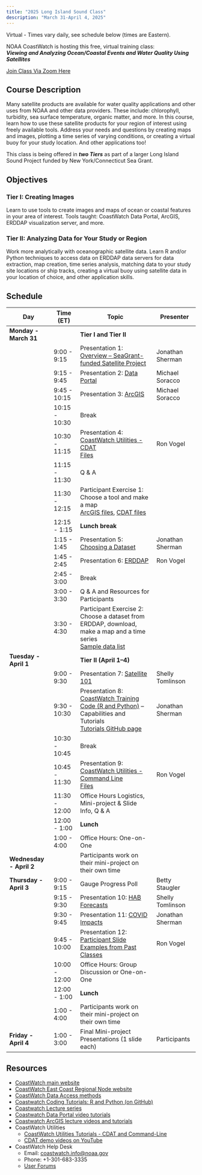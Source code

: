 ```yaml
---
title: "2025 Long Island Sound Class"
description: "March 31-April 4, 2025"
---
```

Virtual - Times vary daily, see schedule below (times are Eastern).

NOAA CoastWatch is hosting this free, virtual training class: <br> **_Viewing and Analyzing Ocean/Coastal Events and Water Quality Using Satellites_**

[Join Class Via Zoom Here](https://ufl.zoom.us/j/95752530088?pwd=UX3hlHWv0ZBL6iExdl9gdApLWgaOVK.1)

## Course Description
Many satellite products are available for water quality applications and other uses from NOAA and other data providers. These include: chlorophyll, turbidity, sea surface temperature, organic matter, and more. 
In this course, learn how to use these satellite products for your region of interest using freely available tools. Address your needs and questions by creating maps and images, plotting a time series of varying conditions, or creating a virtual buoy for your study location. And other applications too!

This class is being offered in **_two Tiers_** as part of a larger Long Island Sound Project funded by New York/Connecticut Sea Grant. 


## Objectives

### Tier I: Creating Images
Learn to use tools to create images and maps of ocean or coastal features in your area of interest.
Tools taught: CoastWatch Data Portal, ArcGIS, ERDDAP visualization server, and more.

### Tier II: Analyzing Data for Your Study or Region 
Work more analytically with oceanographic satellite data. 
Learn R and/or Python techniques to access data on ERDDAP data servers for data extraction, map creation, time series analysis, matching data to your study site locations or ship tracks, creating a virtual buoy using satellite data in your location of choice, and other application skills.


## Schedule

| **Day**                   | **Time (ET)**       | **Topic**                                                                                                             | **Presenter**       |
|--------------------------|---------------------|-----------------------------------------------------------------------------------------------------------------------|---------------------|
| **Monday - March 31**    |                     | **Tier I and Tier II**                                                                                                |                     |
|                          | 9:00 - 9:15          | Presentation 1: [Overview – SeaGrant-funded Satellite Project](https://github.com/coastwatch-training/CoastWatch-Workshops/blob/main/presentations/longislandsound25/01-Course_Introduction.pdf)                                                          | Jonathan Sherman    |
|                          | 9:15 - 9:45          | Presentation 2: [Data Portal](https://github.com/coastwatch-training/CoastWatch-Workshops/blob/main/presentations/longislandsound25/02-Satellite_Training2024_CoastWatch_DataPortalOverView.pdf)                                                                                           | Michael Soracco     |
|                          | 9:45 - 10:15         | Presentation 3: [ArcGIS](https://github.com/coastwatch-training/CoastWatch-Workshops/blob/main/presentations/longislandsound25/03-ArcGIS_Training2021_General_DATA_r1.pdf)                                                                                                | Michael Soracco     |
|                          | 10:15 - 10:30        | Break                                                                                                                 |                     |
|                          | 10:30 - 11:15        | Presentation 4: [CoastWatch Utilities - CDAT](https://github.com/coastwatch-training/CoastWatch-Workshops/blob/main/presentations/longislandsound25/04-CoastWatch_Utilities_Intro_CDAT_LIS_2025-03.pdf) <br> [Files](https://github.com/coastwatch-training/CoastWatch-Workshops/tree/main/presentations/longislandsound25/exercise-materials/CDAT_Lesson_Files_Tier_1)                                                                                                 | Ron Vogel           |
|                          | 11:15 - 11:30        | Q & A                                                                                                                 |                     |
|                          | 11:30 - 12:15        | Participant Exercise 1: Choose a tool and make a map <br> [ArcGIS files](https://github.com/coastwatch-training/CoastWatch-Workshops/tree/main/presentations/longislandsound25/exercise-materials/Exercise1_ArcGIS), [CDAT files](https://github.com/coastwatch-training/CoastWatch-Workshops/tree/main/presentations/longislandsound25/exercise-materials/Exercise1_CDAT) |                     |
|                          | 12:15 - 1:15         | **Lunch break**                                                                                                       |                     |
|                          | 1:15 - 1:45          | Presentation 5: [Choosing a Dataset](https://github.com/coastwatch-training/CoastWatch-Workshops/blob/main/presentations/longislandsound25/05-What_dataset_to_choose.pdf)                                                                                    | Jonathan Sherman    |
|                          | 1:45 - 2:45          | Presentation 6: [ERDDAP](https://github.com/coastwatch-training/CoastWatch-Tutorials/tree/main/ERDDAP-basics)                                                                                                | Ron Vogel           |
|                          | 2:45 - 3:00          | Break                                                                                                                 |                     |
|                          | 3:00 - 3:30          | Q & A and Resources for Participants                                                                                  |                     |
|                          | 3:30 - 4:30          | Participant Exercise 2: Choose a dataset from ERDDAP, download, make a map and a time series <br> [Sample data list](https://github.com/coastwatch-training/CoastWatch-Workshops/tree/main/presentations/longislandsound25/exercise-materials/ERDDAP_Lesson)                           |                     |
| **Tuesday - April 1**    |                     | **Tier II (April 1–4)**                                                                                               |                     |
|                          | 9:00 - 9:30          | Presentation 7: [Satellite 101](https://github.com/coastwatch-training/CoastWatch-Workshops/blob/main/presentations/longislandsound25/07-Satellite101_Part1_2025.pdf)                                                                                          | Shelly Tomlinson    |
|                          | 9:30 - 10:30         | Presentation 8: [CoastWatch Training Code (R and Python)](https://github.com/coastwatch-training/CoastWatch-Workshops/blob/main/presentations/longislandsound25/08-GitHubTutorials.pdf) – Capabilities and Tutorials <br> [Tutorials GitHub page](https://github.com/coastwatch-training/CoastWatch-Tutorials/blob/main/README.md)                       | Jonathan Sherman    |
|                          | 10:30 - 10:45        | Break                                                                                                                 |                     |
|                          | 10:45 - 11:30        | Presentation 9: [CoastWatch Utilities - Command Line](https://github.com/coastwatch-training/CoastWatch-Workshops/blob/main/presentations/longislandsound25/09-CoastWatch_Utilities_Intro_CommandLine_LIS_2025-03.pdf) <br> [Files](https://github.com/coastwatch-training/CoastWatch-Workshops/tree/main/presentations/longislandsound25/exercise-materials/CDAT_Lesson_Files_Tier_2)                 | Ron Vogel           |
|                          | 11:30 - 12:00        | Office Hours Logistics, Mini-project & Slide Info, Q & A                                                        |                     |
|                          | 12:00 - 1:00         | **Lunch**                                                                                                             |                     |
|                          | 1:00 - 4:00          | Office Hours: One-on-One                                                                                              |                     |
| **Wednesday - April 2**  |                     | Participants work on their mini-project on their own time                                                                  |                     |
| **Thursday - April 3**   | 9:00 - 9:15          | Gauge Progress Poll                                                                                                   | Betty Staugler      |
|                          | 9:15 - 9:30          | Presentation 10: [HAB Forecasts](https://github.com/coastwatch-training/CoastWatch-Workshops/blob/main/presentations/longislandsound25/10-Tomlinson_HABForecasting_LISoundApr12025.pdf)                                                                                        | Shelly Tomlinson    |
|                          | 9:30 - 9:45          | Presentation 11: [COVID Impacts](https://github.com/coastwatch-training/CoastWatch-Workshops/blob/main/presentations/longislandsound25/11-COVID_impacts.pdf)                                                            | Jonathan Sherman    |
|                          | 9:45 - 10:00         | Presentation 12: [Participant Slide Examples from Past Classes](https://github.com/coastwatch-training/CoastWatch-Workshops/blob/main/presentations/longislandsound25/12-Past_Participant_Slides_LIS_2025-03.pdf)                                                         | Ron Vogel    |
|                          | 10:00 - 12:00        | Office Hours: Group Discussion or One-on-One                                                                          |                     |
|                          | 12:00 - 1:00         | **Lunch**                                                                                                             |                     |
|                          | 1:00 - 4:00          | Participants work on their mini-project on their own time                                                                  |                     |
| **Friday - April 4**     | 1:00 - 3:00          | Final Mini-project Presentations (1 slide each)                                                                                   | Participants        |


## Resources
* [CoastWatch main website](https://coastwatch.noaa.gov/cwn/index.html)
* [CoastWatch East Coast Regional Node website](https://eastcoast.coastwatch.noaa.gov/)
* [CoastWatch Data Access methods](https://coastwatch.noaa.gov/cwn/data-access-tools.html)
* [Coastwatch Coding Tutorials: R and Python (on GitHub)](https://github.com/coastwatch-training/CoastWatch-Tutorials/tree/main?tab=readme-ov-file#readme)
* [Coastwatch Lecture series](https://umd.instructure.com/courses/1336575/pages/all-lectures)
* [Coastwatch Data Portal video tutorials](https://umd.instructure.com/courses/1336575/pages/coastwatch-data-portal-tutorials)
* [Coastwatch ArcGIS lecture videos and tutorials](https://umd.instructure.com/courses/1336575/pages/arcgis-tutorials?module_item_id=12322036)
* CoastWatch Utilities
    * [CoastWatch Utilities Tutorials - CDAT and Command-Line](https://umd.instructure.com/courses/1336575/pages/coastwatch-utilities-tutorials)
    * [CDAT demo videos on YouTube](https://www.youtube.com/playlist?list=PL_-bsOLKMYJybI8chOl90HWWd_jTsaO3e)
* CoastWatch Help Desk
    * Email: coastwatch.info@noaa.gov
    * Phone: +1-301-683-3335
    * [User Forums](https://vlab.noaa.gov/web/coastwatch)



